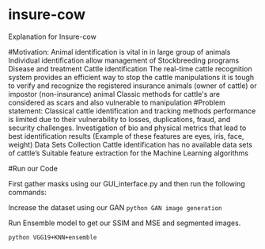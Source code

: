 # insure-cow
Explanation for Insure-cow


#Motivation:
Animal identification is vital in in large group of animals 
Individual identification allow management of 
Stockbreeding programs 
Disease and treatment 
Cattle identification
The real-time cattle recognition system provides an efficient way to stop the cattle manipulations
it is tough to verify and recognize the registered insurance animals (owner of cattle) or impostor (non-insurance) animal
Classic methods for cattle's are considered as scars and also vulnerable to manipulation
#Problem statement:
Classical cattle identification and tracking methods performance is limited due to their vulnerability to losses, duplications, fraud, and security challenges.
Investigation of bio and physical metrics that lead to best identification results (Example of these features are eyes, iris, face, weight) 
Data Sets Collection 
Cattle identification has no available data sets of cattle’s 
Suitable feature extraction for the Machine Learning algorithms


#Run our Code

First gather masks using our GUI_interface.py and then run the following commands:

Increase the dataset using our GAN
```python GAN image generation```


Run Ensemble model to get our SSIM and MSE and segmented images.

```python VGG19+KNN+ensemble```

